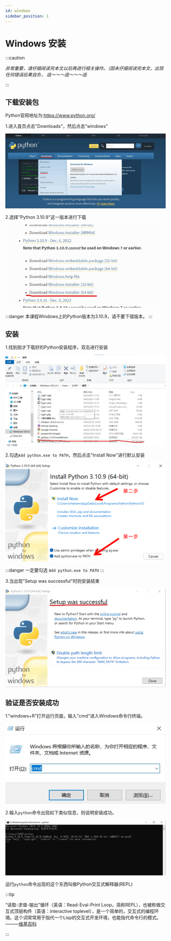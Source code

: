 ```yaml
---
id: windows
sidebar_position: 1
---
```


# Windows 安装

:::caution

*非常重要，请仔细阅读完本文以后再进行相关操作。（因未仔细阅读完本文，出现任何错误后果自负， 逃～～～逃～～～逃*

:::

## 下载安装包

Python官网地址为:https://www.python.org/

1.进入首页点击"Downloads"，然后点击"windows"

![](./img/windows_python_1.png)

2.选择"Python 3.10.9"这一版本进行下载

![](./img/windows_python_2.png)

:::danger
本课程Windows上的Python版本为3.10.9，请不要下错版本。
:::

## 安装
1.找到刚才下载好的Python安装程序，双击进行安装

![](./img/windows_python_3.png)

2.勾选`Add python.exe to PATH`，然后点击"Install Now"进行默认安装

![](./img/windows_python_4.png)

:::danger
一定要勾选 `Add python.exe to PATH`
:::

3.当出现"Setup was successful"时则安装结束

![](./img/windows_python_5.png)

## 验证是否安装成功

1."windows+R"打开运行页面，输入"cmd"进入Windows命令行终端。

![](./img/windows_python_6.png)

2.输入`python`命令出现如下类似信息，则说明安装成功。

![](./img/windows_python_7.png)

运行`python`命令出现的这个东西叫做Python交互式解释器(REPL)

:::tip

“读取-求值-输出”循环（英语：Read-Eval-Print Loop，简称REPL），也被称做交互式顶层构件（英语：interactive toplevel），是一个简单的，交互式的编程环境。这个词常常用于指代一个Lisp的交互式开发环境，也能指代命令行的模式。———[维基百科](https://zh.m.wikipedia.org/zh-hans/%E8%AF%BB%E5%8F%96%EF%B9%A3%E6%B1%82%E5%80%BC%EF%B9%A3%E8%BE%93%E5%87%BA%E5%BE%AA%E7%8E%AF)

:::